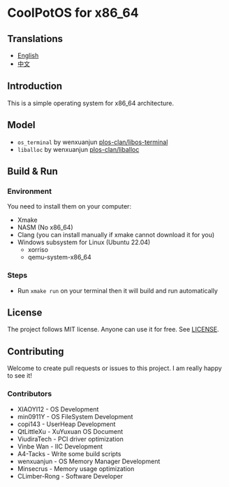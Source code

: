# CoolPotOS for x86_64

## Translations

- [English](README.md)
- [中文](README-zh-CN.md)

## Introduction

This is a simple operating system for x86_64 architecture.

## Model

* `os_terminal` by wenxuanjun [plos-clan/libos-terminal](https://github.com/plos-clan/libos-terminal)
* `liballoc` by wenxuanjun [plos-clan/liballoc](https://github.com/plos-clan/liballoc)

## Build & Run

### Environment

You need to install them on your computer:

- Xmake
- NASM (No x86_64)
- Clang (you can install manually if xmake cannot download it for you)
- Windows subsystem for Linux (Ubuntu 22.04)
    - xorriso
    - qemu-system-x86_64

### Steps

- Run `xmake run` on your terminal then it will build and run automatically

## License

The project follows MIT license. Anyone can use it for free. See [LICENSE](LICENSE).

## Contributing

Welcome to create pull requests or issues to this project. I am really happy to see it!

### Contributors

* XIAOYI12 - OS Development
* min0911Y - OS FileSystem Development
* copi143 - UserHeap Development
* QtLittleXu - XuYuxuan OS Document
* ViudiraTech - PCI driver optimization
* Vinbe Wan - IIC Development
* A4-Tacks - Write some build scripts
* wenxuanjun - OS Memory Manager Development
* Minsecrus - Memory usage optimization
* CLimber-Rong - Software Developer
